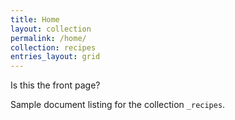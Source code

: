 ```yaml
---
title: Home
layout: collection
permalink: /home/
collection: recipes
entries_layout: grid
---
```


Is this the front page?




Sample document listing for the collection `_recipes`.
